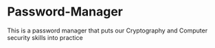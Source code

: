 # Password-Manager
This is a password manager that puts our Cryptography and Computer security skills into practice
